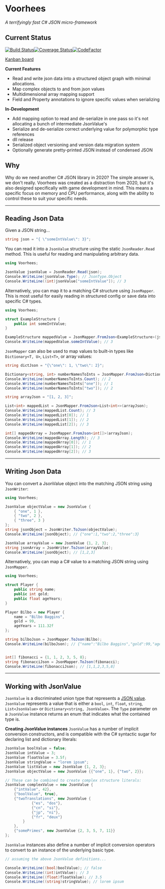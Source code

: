 Voorhees
========

*A terrifyingly fast C# JSON micro-framework*

Current Status
------
[![Build Status](https://img.shields.io/github/workflow/status/grahamboree/voorhees/Build%20&%20Test)](https://github.com/grahamboree/Voorhees/actions/workflows/build.yaml)[![Coverage Status](https://coveralls.io/repos/github/grahamboree/Voorhees/badge.svg?branch=master)](https://coveralls.io/github/grahamboree/Voorhees?branch=master)[![CodeFactor](https://www.codefactor.io/repository/github/grahamboree/voorhees/badge)](https://www.codefactor.io/repository/github/grahamboree/voorhees)

[Kanban board](https://github.com/grahamboree/Voorhees/projects/1)

**Current Features**
* Read and write json data into a structured object graph with minimal allocations.
* Map complex objects to and from json values
* Multidimensional array mapping support
* Field and Property annotations to ignore specific values when serializing

**In-Development**
* Add mapping option to read and de-serialize in one pass so it's not allocating a bunch of intermediate JsonValue's 
* Serialize and de-serialize correct underlying value for polymorphic type references
* dll release
* Serialized object versioning and version data migration system
* Optionally generate pretty-printed JSON instead of condensed JSON

Why
---

Why do we need another C# JSON library in 2020?  The simple answer is, we don't really.  Voorhees was created as a distraction from 2020, but it's also designed specifically with game development in mind.  This means a specific focus on memory and CPU performance, along with the ability to control these to suit your specific needs.  

---

Reading Json Data
-----------------

Given a JSON string...
```C#
string json = "{ \"someIntValue\": 3}";
```

You can read it into a `JsonValue` structure using the static `JsonReader.Read` method.  This is useful for reading and manipulating arbitrary data.
```C#
using Voorhees;

JsonValue jsonValue = JsonReader.Read(json);
Console.WriteLine(jsonValue.Type); // JsonType.Object
Console.WriteLine((int)jsonValue["someIntValue"]); // 3
```

Alternatively, you can map it to a matching C# structure using `JsonMapper`.  This is most useful for easily reading in structured config or save data into specific C# types.
```C#
using Voorhees;

struct ExampleStructure {
	public int someIntValue;
}

ExampleStructure mappedValue = JsonMapper.FromJson<ExampleStructure>(json);
Console.WriteLine(mappedValue.someIntValue); // 3
```

`JsonMapper` can also be used to map values to built-in types like `Dictionary<T, U>`, `List<T>`, or array values:
```C#
string dictJson = "{\"one\": 1, \"two\": 2}";

Dictionary<string, int> numberNamesToInts = JsonMapper.FromJson<Dictionary<string, int>>(dictJson);
Console.WriteLine(numberNamesToInts.Count); // 2
Console.WriteLine(numberNamesToInts["one"]); // 1
Console.WriteLine(numberNamesToInts["two"]); // 2

string arrayJson = "[1, 2, 3]";

List<int> mappedList = JsonMapper.FromJson<List<int>>(arrayJson);
Console.WriteLine(mappedList.Count); // 3
Console.WriteLine(mappedList[0]); // 1
Console.WriteLine(mappedList[1]); // 2
Console.WriteLine(mappedList[2]); // 3

int[] mappedArray = JsonMapper.FromJson<int[]>(arrayJson);
Console.WriteLine(mappedArray.Length); // 3
Console.WriteLine(mappedArray[0]); // 1
Console.WriteLine(mappedArray[1]); // 2
Console.WriteLine(mappedArray[2]); // 3
```

---

Writing Json Data
-----------------

You can convert a JsonValue object into the matching JSON string using `JsonWriter`:
```C#
using Voorhees;

JsonValue objectValue = new JsonValue {
	{ "one", 1 },
	{ "two", 2 },
	{ "three", 3 }
};
string jsonObject = JsonWriter.ToJson(objectValue);
Console.WriteLine(jsonObject); // {"one":1,"two":2,"three":3}

JsonValue arrayValue = new JsonValue {1, 2, 3};
string jsonArray = JsonWriter.ToJson(arrayValue);
Console.WriteLine(jsonObject); // [1,2,3]
```

Alternatively, you can map a C# value to a matching JSON string using `JsonMapper`.
```C#
using Voorhees;

struct Player {
	public string name;
	public int gold;
	public float ageYears;
}

Player Bilbo = new Player {
	name = "Bilbo Baggins",
	gold = 99,
	ageYears = 111.32f
};

string bilboJson = JsonMapper.ToJson(Bilbo);
Console.WriteLine(bilboJson); // {"name":"Bilbo Baggins","gold":99,"ageYears":111.32}


int[] fibonacci = {1, 1, 2, 3, 5, 8};
string fibonacciJson = JsonMapper.ToJson(fibonacci);
Console.WriteLine(fibonacciJson); // [1,1,2,3,5,8]
```
---

Working with JsonValue
----------------------

`JsonValue` is a discriminated union type that represents a [JSON value](https://www.json.org/json-en.html).  `JsonValue` represents a value that is either a `bool`, `int`, `float`, `string`, `List<JsonValue>` or `Dictionary<string, JsonValue>`.  The `Type` parameter on a `JsonValue` instance returns an enum that indicates what the contained type is.

**Creating JsonValue instances**
`JsonValue` has a number of implicit conversion constructors, and is compatible with the C# syntactic sugar for declaring list and dictionary literals:

```C#
JsonValue boolValue = false;
JsonValue intValue = 3;
JsonValue floatValue = 3.5f;
JsonValue stringValue = "lorem ipsum";
JsonValue listValue = new JsonValue {1, 2, 3};
JsonValue objectValue = new JsonValue {{"one", 1}, {"two", 2}};

// These can be combined to create complex structure literals:
JsonValue complexValue = new JsonValue {
	{"intValue", 42},
	{"boolValue", true},
	{"twoTranslations", new JsonValue {
			{"es", "dos"},
			{"cn", "si"},
			{"jp", "ni"},
			{"fr", "deux"}
		}
	},
	{"somePrimes", new JsonValue {2, 3, 5, 7, 11}}
};
```

`JsonValue` instances also define a number of implicit conversion operators to convert to an instance of the underlying basic type.
```C#
// assuming the above JsonValue definitions...

Console.WriteLine((bool)boolValue); // false
Console.WriteLine((int)intValue); // 3
Console.WriteLine((float)floatValue); // 3.5
Console.WriteLine((string)stringValue); // lorem ipsum
```
